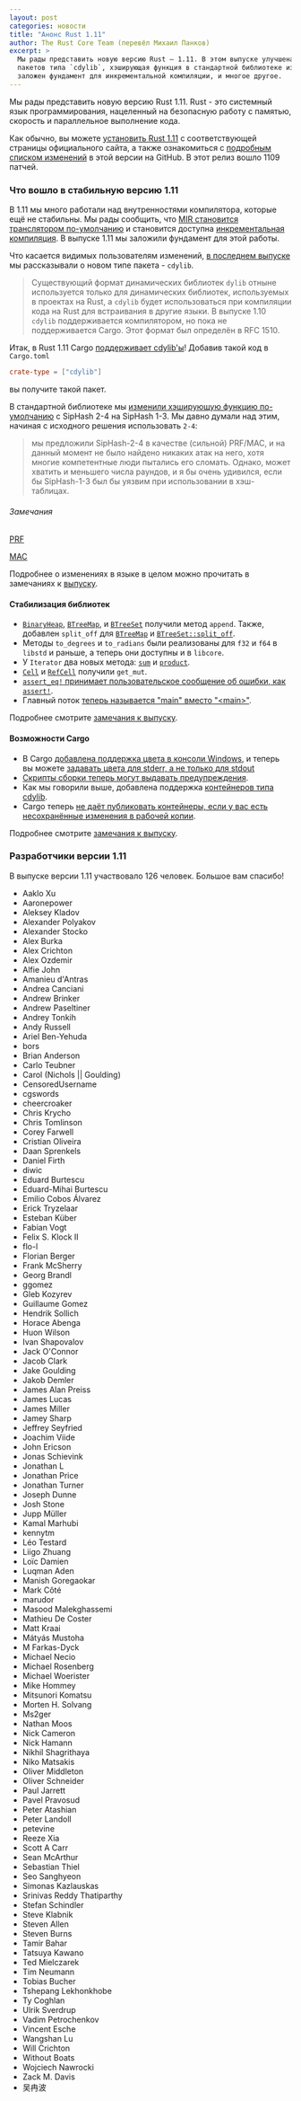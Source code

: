 ```yaml
---
layout: post
categories: новости
title: "Анонс Rust 1.11"
author: The Rust Core Team (перевёл Михаил Панков)
excerpt: >
  Мы рады представить новую версию Rust — 1.11. В этом выпуске улучшена поддержка 
  пакетов типа `cdylib`, хэширующая функция в стандартной библиотеке изменена на SipHash-1-3,
  заложен фундамент для инкрементальной компиляции, и многое другое.
---
```


Мы рады представить новую версию Rust 1.11. Rust - это системный язык
программирования, нацеленный на безопасную работу с памятью, скорость и
параллельное выполнение кода.

Как обычно, вы можете [установить Rust 1.11][install] с соответствующей страницы
официального сайта, а также ознакомиться с [подробным списком изменений][notes]
в этой версии на GitHub. В этот релиз вошло 1109 патчей.

[install]: https://www.rust-lang.org/install.html
[notes]: https://github.com/rust-lang/rust/blob/master/RELEASES.md#version-1110-2016-08-18

### Что вошло в стабильную версию 1.11

В 1.11 мы много работали над внутренностями компилятора, которые ещё не
стабильны. Мы рады сообщить, что 
[MIR становится транслятором по-умолчанию][MIR becoming the default] и
становится доступна [инкрементальная компиляция][incremental compilation].
В выпуске 1.11 мы заложили фундамент для этой работы.

[MIR becoming the default]: https://github.com/rust-lang/rust/pull/34096
[incremental compilation]: https://github.com/rust-lang/rust/pull/34956

Что касается видимых пользователям изменений, 
[в последнем выпуске][last release] мы рассказывали о новом типе пакета -
`cdylib`.

> Существующий формат динамических библиотек `dylib` отныне используется только
> для динамических библиотек, используемых в проектах на Rust, а `cdylib` будет
> использоваться при компиляции кода на Rust для встраивания в другие языки. В
> выпуске 1.10 `cdylib` поддерживается компилятором, но пока не поддерживается
> Cargo. Этот формат был определён в RFC 1510.

[Last release]: https://rustycrate.ru/%D0%BD%D0%BE%D0%B2%D0%BE%D1%81%D1%82%D0%B8/2016/07/11/rust-1.10.html

Итак, в Rust 1.11 Cargo [поддерживает cdylib'ы](https://github.com/rust-lang/cargo/pull/2741)!
Добавив такой код в `Cargo.toml` 

```toml
crate-type = ["cdylib"]
```

вы получите такой пакет.

В стандартной библиотеке мы 
[изменили хэширующую функцию по-умолчанию](https://github.com/rust-lang/rust/pull/33940)
с SipHash 2-4 на SipHash 1-3. Мы давно думали над этим, начиная с исходного 
решения использовать `2-4`:

> мы предложили SipHash-2-4 в качестве (сильной) PRF/MAC, и на данный
> момент не было найдено никаких атак на него, хотя многие компетентные
> люди пытались его сломать. Однако, может хватить и меньшего числа раундов,
> и я бы очень удивился, если бы SipHash-1-3 был бы уязвим при использовании
> в хэш-таблицах.

###### Замечания

[PRF](https://en.wikipedia.org/wiki/Pseudorandom_function_family)

[MAC](https://en.wikipedia.org/wiki/Message_authentication_code)

Подробнее о изменениях в языке в целом можно прочитать в замечаниях к
[выпуску][notes].

#### Стабилизация библиотек

* [`BinaryHeap`](https://doc.rust-lang.org/std/collections/binary_heap/struct.BinaryHeap.html#method.append),
[`BTreeMap`](https://doc.rust-lang.org/std/collections/btree_map/struct.BTreeMap.html#method.append),
и
[`BTreeSet`](https://doc.rust-lang.org/std/collections/btree_set/struct.BTreeSet.html#method.append)
получили метод `append`. Также, добавлен `split_off` для
[`BTreeMap`](https://doc.rust-lang.org/std/collections/btree_map/struct.BTreeMap.html#method.split_off) и [`BTreeSet::split_off`](https://doc.rust-lang.org/std/collections/btree_set/struct.BTreeSet.html#method.split_off).
* Методы `to_degrees` и `to_radians` были реализованы для `f32` и `f64` 
в `libstd` и раньше, а теперь они доступны и в `libcore`.
* У `Iterator` два новых метода:
[`sum`](https://doc.rust-lang.org/std/iter/trait.Iterator.html#method.sum) и
[`product`](https://doc.rust-lang.org/std/iter/trait.Iterator.html#method.sum).
* [`Cell`](https://doc.rust-lang.org/std/cell/struct.Cell.html#method.get_mut) и
[`RefCell`](https://doc.rust-lang.org/std/cell/struct.RefCell.html#method.get_mut) 
получили `get_mut`.
* [`assert_eq!` принимает пользовательское сообщение об ошибки, как `assert!`](https://github.com/rust-lang/rust/pull/33976).
* Главный поток [теперь называется "main" вместо "&lt;main&gt;"](https://github.com/rust-lang/rust/pull/33803).

Подробнее смотрите [замечания к выпуску][notes].

#### Возможности Cargo

* В Cargo [добавлена поддержка цвета в консоли Windows](https://github.com/rust-lang/cargo/pull/2804),
и теперь вы можете [задавать цвета для stderr, а не только для stdout](https://github.com/rust-lang/cargo/pull/2739) 
* [Скрипты сборки теперь могут выдавать предупреждения](https://github.com/rust-lang/cargo/pull/2630).
* Как мы говорили выше, добавлена поддержка [контейнеров типа cdylib](https://github.com/rust-lang/cargo/pull/2741).
* Cargo теперь [не даёт публиковать контейнеры, если у вас есть несохранённые изменения в рабочей копии](https://github.com/rust-lang/cargo/pull/2781).

Подробнее смотрите [замечания к выпуску][notes].

### Разработчики версии 1.11

В выпуске версии 1.11 участвовало 126 человек. Большое вам спасибо!

* Aaklo Xu
* Aaronepower
* Aleksey Kladov
* Alexander Polyakov
* Alexander Stocko
* Alex Burka
* Alex Crichton
* Alex Ozdemir
* Alfie John
* Amanieu d'Antras
* Andrea Canciani
* Andrew Brinker
* Andrew Paseltiner
* Andrey Tonkih
* Andy Russell
* Ariel Ben-Yehuda
* bors
* Brian Anderson
* Carlo Teubner
* Carol (Nichols &#124;&#124; Goulding)
* CensoredUsername
* cgswords
* cheercroaker
* Chris Krycho
* Chris Tomlinson
* Corey Farwell
* Cristian Oliveira
* Daan Sprenkels
* Daniel Firth
* diwic
* Eduard Burtescu
* Eduard-Mihai Burtescu
* Emilio Cobos Álvarez
* Erick Tryzelaar
* Esteban Küber
* Fabian Vogt
* Felix S. Klock II
* flo-l
* Florian Berger
* Frank McSherry
* Georg Brandl
* ggomez
* Gleb Kozyrev
* Guillaume Gomez
* Hendrik Sollich
* Horace Abenga
* Huon Wilson
* Ivan Shapovalov
* Jack O'Connor
* Jacob Clark
* Jake Goulding
* Jakob Demler
* James Alan Preiss
* James Lucas
* James Miller
* Jamey Sharp
* Jeffrey Seyfried
* Joachim Viide
* John Ericson
* Jonas Schievink
* Jonathan L
* Jonathan Price
* Jonathan Turner
* Joseph Dunne
* Josh Stone
* Jupp Müller
* Kamal Marhubi
* kennytm
* Léo Testard
* Liigo Zhuang
* Loïc Damien
* Luqman Aden
* Manish Goregaokar
* Mark Côté
* marudor
* Masood Malekghassemi
* Mathieu De Coster
* Matt Kraai
* Mátyás Mustoha
* M Farkas-Dyck
* Michael Necio
* Michael Rosenberg
* Michael Woerister
* Mike Hommey
* Mitsunori Komatsu
* Morten H. Solvang
* Ms2ger
* Nathan Moos
* Nick Cameron
* Nick Hamann
* Nikhil Shagrithaya
* Niko Matsakis
* Oliver Middleton
* Oliver Schneider
* Paul Jarrett
* Pavel Pravosud
* Peter Atashian
* Peter Landoll
* petevine
* Reeze Xia
* Scott A Carr
* Sean McArthur
* Sebastian Thiel
* Seo Sanghyeon
* Simonas Kazlauskas
* Srinivas Reddy Thatiparthy
* Stefan Schindler
* Steve Klabnik
* Steven Allen
* Steven Burns
* Tamir Bahar
* Tatsuya Kawano
* Ted Mielczarek
* Tim Neumann
* Tobias Bucher
* Tshepang Lekhonkhobe
* Ty Coghlan
* Ulrik Sverdrup
* Vadim Petrochenkov
* Vincent Esche
* Wangshan Lu
* Will Crichton
* Without Boats
* Wojciech Nawrocki
* Zack M. Davis
* 吴冉波
